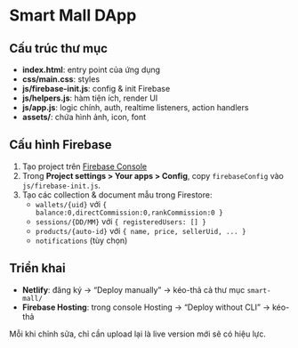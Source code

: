 # Smart Mall DApp

## Cấu trúc thư mục
- **index.html**: entry point của ứng dụng  
- **css/main.css**: styles  
- **js/firebase-init.js**: config & init Firebase  
- **js/helpers.js**: hàm tiện ích, render UI  
- **js/app.js**: logic chính, auth, realtime listeners, action handlers  
- **assets/**: chứa hình ảnh, icon, font

## Cấu hình Firebase
1. Tạo project trên [Firebase Console](https://console.firebase.google.com/)  
2. Trong **Project settings > Your apps > Config**, copy `firebaseConfig` vào `js/firebase-init.js`.  
3. Tạo các collection & document mẫu trong Firestore:
   - `wallets/{uid}` với `{ balance:0,directCommission:0,rankCommission:0 }`  
   - `sessions/{DD/MM}` với `{ registeredUsers: [] }`  
   - `products/{auto-id}` với `{ name, price, sellerUid, ... }`  
   - `notifications` (tùy chọn)  

## Triển khai
- **Netlify**: đăng ký → “Deploy manually” → kéo-thả cả thư mục `smart-mall/`  
- **Firebase Hosting**: trong console Hosting → “Deploy without CLI” → kéo-thả

Mỗi khi chỉnh sửa, chỉ cần upload lại là live version mới sẽ có hiệu lực.
